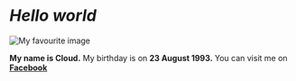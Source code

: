 # _Hello world_
![My favourite image](https://scontent-hkt1-1.xx.fbcdn.net/v/t1.0-9/1934832_998487963558714_1920762751441213516_n.jpg?_nc_cat=100&_nc_sid=19026a&_nc_ohc=a7LaQHyI2A0AX8BJZ4u&_nc_ht=scontent-hkt1-1.xx&oh=de73ec23d512c0a68370b7e370fc4b5d&oe=5F2A1E52)

**My name is Cloud.**
My birthday is on **23 August 1993.**
You can visit me on [**Facebook**](https://www.facebook.com/vanle2308)
